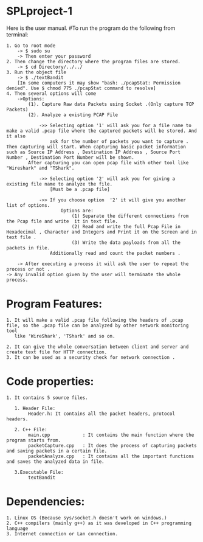 # SPLproject-1
Here is the user manual.
#To run the program do the following from terminal:

    1. Go to root mode
        -> $ sudo su 
        -> Then enter your password
    2. Then change the directory where the program files are stored.
        -> $ cd Directory/../../    
    3. Run the object file 
        -> $ ./textBandit
        [In some computers it may show "bash: ./pcapStat: Permission denied". Use $ chmod 775 ./pcapStat command to resolve]
    4. Then several options will come
        ->Options:
            (1). Capture Raw data Packets using Socket .(Only capture TCP Packets)
		    (2). Analyze a existing PCAP File 
		
                ->> Selecting option '1' will ask you for a file name to make a valid .pcap file where the captured packets will be stored. And it also
                    ask for the number of packets you want to capture . Then capturing will start. When capturing basic packet information such as Source IP Address , Destination IP Address , Source Port Number , Destination Port Number will be shown.
		    After capturing you can open pcap file with other tool like "Wireshark" and "TShark".
                    
                ->> Selecting option '2' will ask you for giving a existing file name to analyze the file.
                    [Must be a .pcap file]
                
                ->> If you choose option  '2' it will give you another list of options. 
                        Options are:
                            (1) Separate the different connections from the Pcap file and write  it in text file.
                            (2) Read and write the full Pcap File in Hexadecimal , Character and Integers and Print it on the Screen and in text file .
                            (3) Write the data payloads from all the packets in file.
			    	Additionally read and count the packet numbers .
                         
        -> After executing a process it will ask the user to repeat the process or not .
	-> Any invalid option given by the user will terminate the whole process.
                  
            
# Program Features:
    
    1. It will make a valid .pcap file following the headers of .pcap file, so the .pcap file can be analyzed by other network monitoring tool
       like 'WireShark', 'TShark' and so on.  
									
    2. It can give the whole conversation between client and server and create text file for HTTP connection. 
    3. It can be used as a security check for network connection .  


# Code properties:
    
    1. It contains 5 source files.

       1. Header File:
            Header.h: It contains all the packet headers, protocol headers.

       2. C++ File:
            main.cpp            : It contains the main function where the program starts from.
            packetCapture.cpp   : It does the process of capturing packets and saving packets in a certain file.
            packetAnalyze.cpp   : It contains all the important functions and saves the analyzed data in file. 
         
       3.Executable File:
            textBandit

# Dependencies:
    1. Linux OS (Because sys/socket.h doesn't work on windows.)
    2. C++ compilers (mainly g++) as it was developed in C++ programming language
    3. Internet connection or Lan connection.
